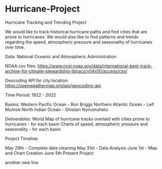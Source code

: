 # Hurricane-Project
Hurricane Tracking and Trending Project

We would like to track historical hurricane paths and find cities that are prone to hurricanes. We would also like to find patterns and trends regarding the speed, atmospheric pressure and seasonality of hurricanes over time.

Data: National Oceanic and Atmospheric Administration

NOAA csv files:
https://www.ncei.noaa.gov/data/international-best-track-archive-for-climate-stewardship-ibtracs/v04r00/access/csv/

Geocoding API for city location:
https://openweathermap.org/api/geocoding-api

Time Period:
1922 - 2022

Basins:
Western Pacific Ocean - Ron Briggs
Northern Atlantic Ocean  - Leif Munroe
North Indian Ocean - Ghislain Nyirumuheto

Deliverables:
World Map of hurricane tracks overlaid with cities prone to hurricanes - for each basin
Charts of speed, atmospheric pressure and seasonality - for each basin

Project Timeline:

May 29th - Complete data cleaning
May 31st - Data Analysis
June 1st - Map and Chart Creation
June 5th Present Project





another new line
